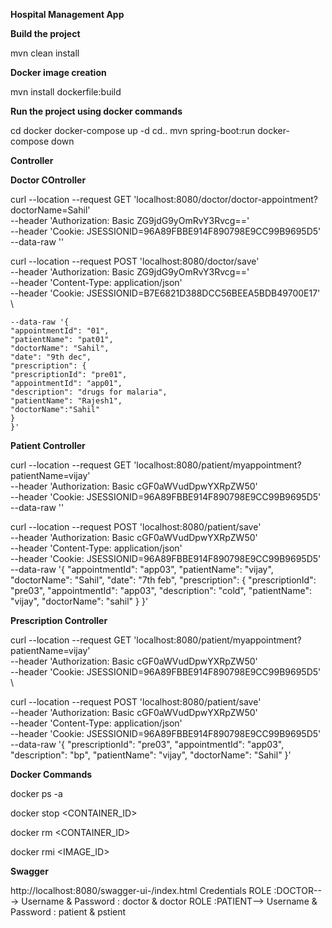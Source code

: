 **Hospital Management App**

**Build the project**

mvn clean install

**Docker image creation**

mvn install dockerfile:build

**Run the project using docker commands**

cd docker
docker-compose up -d
cd..
mvn spring-boot:run
docker-compose down

**Controller**

**Doctor COntroller**

curl --location --request GET 'localhost:8080/doctor/doctor-appointment?doctorName=Sahil' \
--header 'Authorization: Basic ZG9jdG9yOmRvY3Rvcg==' \
--header 'Cookie: JSESSIONID=96A89FBBE914F890798E9CC99B9695D5' \
--data-raw ''


curl --location --request POST 'localhost:8080/doctor/save' \
--header 'Authorization: Basic ZG9jdG9yOmRvY3Rvcg==' \
--header 'Content-Type: application/json' \
--header 'Cookie: JSESSIONID=B7E6821D388DCC56BEEA5BDB49700E17' \
````````
--data-raw '{
"appointmentId": "01",
"patientName": "pat01",
"doctorName": "Sahil",
"date": "9th dec",
"prescription": {
"prescriptionId": "pre01",
"appointmentId": "app01",
"description": "drugs for malaria",
"patientName": "Rajesh1",
"doctorName":"Sahil"
}
}'
````````



**Patient Controller**

curl --location --request GET 'localhost:8080/patient/myappointment?patientName=vijay' \
--header 'Authorization: Basic cGF0aWVudDpwYXRpZW50' \
--header 'Cookie: JSESSIONID=96A89FBBE914F890798E9CC99B9695D5' \
--data-raw ''



curl --location --request POST 'localhost:8080/patient/save' \
--header 'Authorization: Basic cGF0aWVudDpwYXRpZW50' \
--header 'Content-Type: application/json' \
--header 'Cookie: JSESSIONID=96A89FBBE914F890798E9CC99B9695D5' \
--data-raw '{
"appointmentId": "app03",
"patientName": "vijay",
"doctorName": "Sahil",
"date": "7th feb",
"prescription": {
"prescriptionId": "pre03",
"appointmentId": "app03",
"description": "cold",
"patientName": "vijay",
"doctorName": "sahil"
}
}'

**Prescription Controller**

curl --location --request GET 'localhost:8080/patient/myappointment?patientName=vijay' \
--header 'Authorization: Basic cGF0aWVudDpwYXRpZW50' \
--header 'Cookie: JSESSIONID=96A89FBBE914F890798E9CC99B9695D5' \



curl --location --request POST 'localhost:8080/patient/save' \
--header 'Authorization: Basic cGF0aWVudDpwYXRpZW50' \
--header 'Content-Type: application/json' \
--header 'Cookie: JSESSIONID=96A89FBBE914F890798E9CC99B9695D5' \
--data-raw '{
"prescriptionId": "pre03",
"appointmentId": "app03",
"description": "bp",
"patientName": "vijay",
"doctorName": "Sahil"
}'

**Docker Commands**

docker ps -a

docker stop <CONTAINER_ID>

docker rm <CONTAINER_ID>

docker rmi <IMAGE_ID>


**Swagger**

http://localhost:8080/swagger-ui-/index.html
Credentials
ROLE :DOCTOR---> Username & Password : doctor  & doctor
ROLE :PATIENT--> Username & Password : patient & pstient

